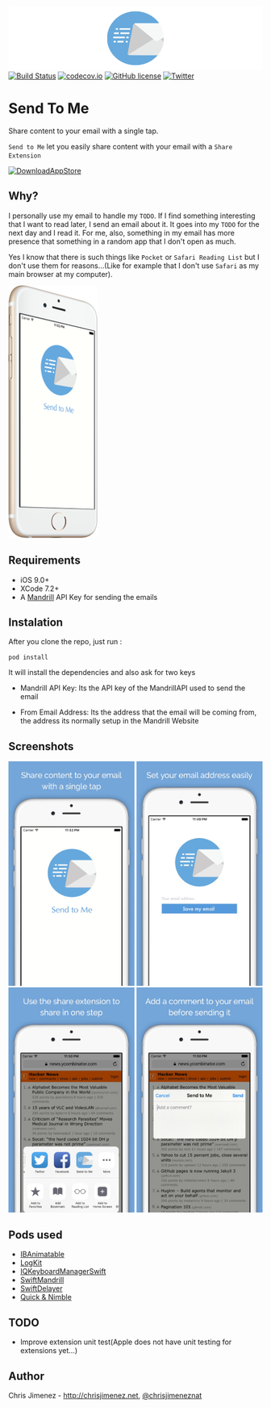 ![SendToMeBanner](/Web/SendToMeBanner.png)
[![Build Status](https://travis-ci.org/PiXeL16/SendToMe.svg?branch=master)](https://travis-ci.org/PiXeL16/SendToMe/) [![codecov.io](https://codecov.io/github/PiXeL16/SendToMe/coverage.svg?branch=master)](https://codecov.io/github/PiXeL16/SendToMe?branch=master) [![GitHub license](https://img.shields.io/badge/license-MIT-blue.svg)](https://raw.githubusercontent.com/PiXeL16/SendToMe/master/LICENSE)
[![Twitter](https://img.shields.io/twitter/url/https/github.com/PiXeL16/SendToMe.svg?style=social)](https://twitter.com/intent/tweet?text=Wow:&url=%5Bobject%20Object%5D)

# Send To Me
Share content to your email with a single tap.

`Send to Me` let you easily share content with your email with a `Share Extension`

[![DownloadAppStore](http://linkmaker.itunes.apple.com/images/badges/en-us/badge_appstore-lrg.svg)](https://geo.itunes.apple.com/us/app/send-to-me-send-content-to/id1100027787?mt=8)

## Why?
I personally use my email to handle my `TODO`. If I find something interesting that I want to read later, I send an email about it. It goes into my `TODO` for the next day and I read it.
For me, also, something in my email has more presence that something in a random app that I don't open as much.

Yes I know that there is such things like `Pocket` or `Safari Reading List` but I don't use them for reasons...(Like for example that I don't use `Safari` as my main browser at my computer).




<img src="Web/IphoneSideSplash.png" height="500">

## Requirements
* iOS 9.0+
* XCode 7.2+
* A [Mandrill](https://mandrillapp.com) API Key for sending the emails

## Instalation
After you clone the repo, just run :
```
pod install
```
It will install the dependencies and also ask for two keys

* Mandrill API Key: Its the API key of the MandrillAPI used to send the email

* From Email Address: Its the address that the email will be coming from, the address its normally setup in the Mandrill Website

## Screenshots

<img src="/Web/Screenshot1.jpg" width="250">
<img src="/Web/Screenshot2.jpg" width="250">
<img src="/Web/Screenshot3.jpg" width="250">
<img src="/Web/Screenshot4.jpg" width="250">

## Pods used
* [IBAnimatable](https://github.com/JakeLin/IBAnimatable)
* [LogKit](https://cocoapods.org/pods/LogKit)
* [IQKeyboardManagerSwift](https://github.com/hackiftekhar/IQKeyboardManager)
* [SwiftMandrill](https://github.com/PiXeL16/SwiftMandrill)
* [SwiftDelayer](https://github.com/PiXeL16/SwiftDelayer)
* [Quick & Nimble](https://github.com/Quick/Nimble)

## TODO
* Improve extension unit test(Apple does not have unit testing for extensions yet...)

## Author
Chris Jimenez - http://chrisjimenez.net, [@chrisjimeneznat](http://twitter.com/chrisjimeneznat)
